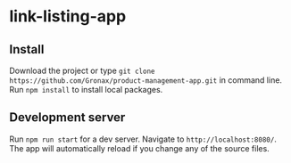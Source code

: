 # link-listing-app

## Install

Download the project or type `git clone https://github.com/Gronax/product-management-app.git` in command line. Run `npm install` to install local packages.

## Development server

Run `npm run start` for a dev server. Navigate to `http://localhost:8080/`. The app will automatically reload if you change any of the source files.
